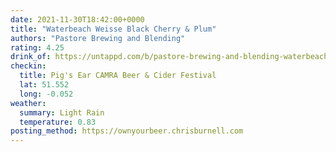 ```yaml
---
date: 2021-11-30T18:42:00+0000
title: "Waterbeach Weisse Black Cherry & Plum"
authors: "Pastore Brewing and Blending"
rating: 4.25
drink_of: https://untappd.com/b/pastore-brewing-and-blending-waterbeach-weisse-black-cherry-and-plum/
checkin:
  title: Pig's Ear CAMRA Beer & Cider Festival
  lat: 51.552
  long: -0.052
weather:
  summary: Light Rain
  temperature: 0.83
posting_method: https://ownyourbeer.chrisburnell.com
---
```

